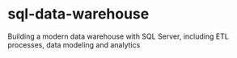 # sql-data-warehouse
Building a modern data warehouse with SQL Server, including ETL processes, data modeling and analytics
